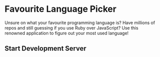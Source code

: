 # Favourite Language Picker
Unsure on what your favourite programming language is? Have millions of repos and still guessing if you use Ruby over JavaScript? Use this renowned application to figure out your most used language! 


## Start Development Server
